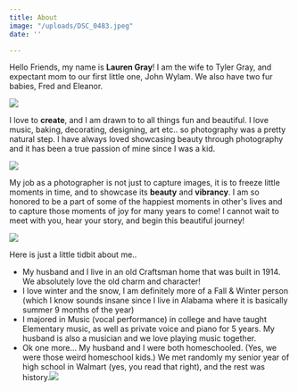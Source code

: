 ```yaml
---
title: About
image: "/uploads/DSC_0483.jpeg"
date: ''

---
```

Hello Friends, my name is **Lauren Gray**! I am the wife to Tyler Gray, and expectant mom to our first little one, John Wylam. We also have two fur babies, Fred and Eleanor. 

![](/uploads/DSC_0483.jpg)

I love to **create**, and I am drawn to to all things fun and beautiful. I love music, baking, decorating, designing, art etc.. so photography was a pretty natural step. I have always loved showcasing beauty through photography and it has been a true passion of mine since I was a kid. 

![](/uploads/IMG_6722.jpg)

My job as a photographer is not just to capture images, it is to freeze little moments in time, and to showcase its **beauty** and **vibrancy**. I am so honored to be a part of some of the happiest moments in other's lives and to capture those moments of joy for many years to come! I cannot wait to meet with you, hear your story, and begin this beautiful journey!

![](/uploads/IMG_5120.jpg)

Here is just a little tidbit about me..

* My husband and I live in an old Craftsman home that was built in 1914. We absolutely love the old charm and character!
* I love winter and the snow, I am definitely more of a Fall & Winter person (which I know sounds insane since I live in Alabama where it is basically summer 9 months of the year)
* I majored in Music (vocal performance) in college and have taught Elementary music, as well as private voice and piano for 5 years. My husband is also a musician and we love playing music together. 
* Ok one more... My husband and I were both homeschooled.  (Yes, we were those weird homeschool kids.) We met randomly my senior year of high school in Walmart (yes, you read that right), and the rest was history.![](/uploads/_DSC0316.jpg)